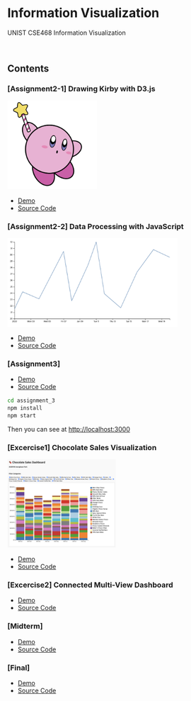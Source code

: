 # Information Visualization
UNIST CSE468 Information Visualization

<br>

## Contents

### [Assignment2-1] Drawing Kirby with D3.js
<img src = "assignment_2/1-1/kirby.png" height="200"/>

- [Demo](https://hoonably.github.io/information-visualization/assignment_2/1-1/assignment1-1)  
- [Source Code](https://github.com/hoonably/information-visualization/tree/main/assignment_2/1-1/)


### [Assignment2-2] Data Processing with JavaScript 
<img src = "assignment_2/1-2/1-2.png" height="200"/>

- [Demo](https://hoonably.github.io/information-visualization/assignment_2/1-2/assignment1-2)
- [Source Code](https://github.com/hoonably/information-visualization/tree/main/assignment_2/1-2/)
  
### [Assignment3]
- [Demo](https://hoonably.github.io/information-visualization/assignment_3)
- [Source Code](https://github.com/hoonably/information-visualization/tree/main/assignment_3/)

```bash
cd assignment_3
npm install
npm start
```
Then you can see  at [http://localhost:3000](http://localhost:3000)

### [Excercise1] Chocolate Sales Visualization 
<img src = "excercise_1/chocolate.png" height="200"/>

- [Demo](https://hoonably.github.io/information-visualization/excercise_1/)
- [Source Code](https://github.com/hoonably/information-visualization/tree/main/excercise_1/)

### [Excercise2] Connected Multi-View Dashboard
- [Demo](https://hoonably.github.io/information-visualization/excercise_2/)
- [Source Code](https://github.com/hoonably/information-visualization/tree/main/excercise_2/)

### [Midterm] 
- [Demo]()
- [Source Code]()
  
### [Final] 
- [Demo]()
- [Source Code]()
